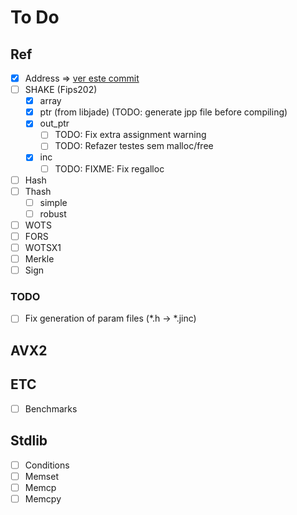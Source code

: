 # To Do 

## Ref 

- [X] Address => [ver este commit](https://github.com/sphincs/sphincsplus/commit/7ec789ace6874d875f4bb84cb61b81155398167e)
- [ ] SHAKE (Fips202)
    - [X] array
    - [X] ptr (from libjade) (TODO: generate jpp file before compiling)
    - [X] out_ptr
        - [ ] TODO: Fix extra assignment warning
        - [ ] TODO: Refazer testes sem malloc/free
    - [X] inc
        - [ ] TODO: FIXME: Fix regalloc   
- [ ] Hash
- [ ] Thash
    - [ ] simple
    - [ ] robust 
- [ ] WOTS
- [ ] FORS
- [ ] WOTSX1
- [ ] Merkle
- [ ] Sign

### TODO 

- [ ] Fix generation of param files (*.h -> *.jinc)

## AVX2

## ETC

- [ ] Benchmarks

## Stdlib

- [ ] Conditions
- [ ] Memset
- [ ] Memcp
- [ ] Memcpy